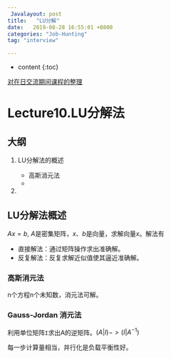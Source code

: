 ```yaml
---
 Javalayout: post
title:   "LU分解"
date:   2019-08-28 16:55:01 +0800
categories: "Job-Hunting"
tag: "interview"

---
```


* content
{:toc}




[对在日交流期间课程的整理]()

# Lecture10.LU分解法

## 大纲

1. LU分解法的概述
   * 高斯消元法
   * 

2. 



## LU分解法概述

$Ax=b$, $A$是密集矩阵，$x、b$是向量，求解向量$x$。解法有

* 直接解法：通过矩阵操作求出准确解。
* 反复解法：反复求解近似值使其逼近准确解。

### 高斯消元法

n个方程n个未知数，消元法可解。

### Gauss-Jordan 消元法

利用单位矩阵`I`求出A的逆矩阵。$(A | I)->(I | A^{-1})$

每一步计算量相当，并行化是负载平衡性好。

